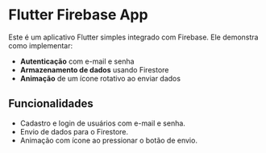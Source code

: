 
# Flutter Firebase App

Este é um aplicativo Flutter simples integrado com Firebase. Ele demonstra como implementar:

- **Autenticação** com e-mail e senha
- **Armazenamento de dados** usando Firestore
- **Animação** de um ícone rotativo ao enviar dados

## Funcionalidades

- Cadastro e login de usuários com e-mail e senha.
- Envio de dados para o Firestore.
- Animação com ícone ao pressionar o botão de envio.
